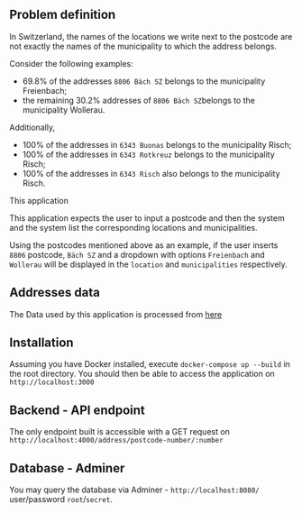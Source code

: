   ## Problem definition

In Switzerland, the names of the locations we write next to the postcode are not exactly the names of the municipality to which the address belongs.

Consider the following examples:

- 69.8% of the addresses `8806 Bäch SZ` belongs to the municipality Freienbach;
- the remaining 30.2% addresses of `8806 Bäch SZ`belongs to the municipality Wollerau.

Additionally,

- 100% of the addresses in `6343 Buonas` belongs to the municipality Risch;
- 100% of the addresses in `6343 Rotkreuz` belongs to the municipality Risch;
- 100% of the addresses in `6343 Risch` also belongs to the municipality Risch.


This application

This application expects the user to input a postcode and then the system and the system list the corresponding locations and municipalities.

Using the postcodes mentioned above as an example, if the user inserts `8806` postcode, `Bäch SZ` and a dropdown with options `Freienbach` and `Wollerau` will be displayed in the `location` and `municipalities` respectively.


## Addresses data

The Data used by this application is processed from [here](https://www.bfs.admin.ch/bfsstatic/dam/assets/4242620/master)

## Installation

Assuming you have Docker installed, execute `docker-compose up --build` in the root directory. You should then be able to access the application on `http://localhost:3000`

## Backend - API endpoint

The only endpoint built is accessible with a GET request on `http://localhost:4000/address/postcode-number/:number`

## Database - Adminer

You may query the database via Adminer - `http://localhost:8080/` user/password `root`/`secret`.
